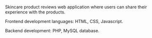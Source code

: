 Skincare product reviews web application where users can share their experience with the products.

Frontend development languages: HTML, CSS, Javascript.

Backend development: PHP, MySQL database.
